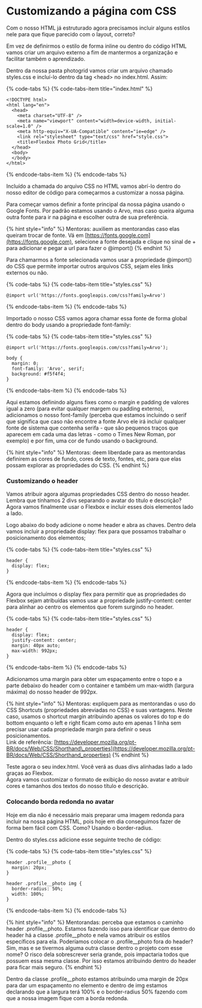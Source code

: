 # Customizando a página com CSS

Com o nosso HTML já estruturado agora precisamos incluir alguns estilos nele para que fique parecido com o layout, correto?    
  
Em vez de definirmos o estilo de forma inline ou dentro do código HTML vamos criar um arquivo externo a fim de mantermos a organização e facilitar também o aprendizado.  
  
Dentro da nossa pasta photogrid vamos criar um arquivo chamado styles.css e incluí-lo dentro da tag &lt;head&gt; no index.html. Assim: 

{% code-tabs %}
{% code-tabs-item title="index.html" %}
```text
<!DOCTYPE html>
<html lang="en">
  <head>
    <meta charset="UTF-8" />
    <meta name="viewport" content="width=device-width, initial-scale=1.0" />
    <meta http-equiv="X-UA-Compatible" content="ie=edge" />
    <link rel="stylesheet" type="text/css" href="style.css">
    <title>Flexbox Photo Grid</title> 
  </head>
  <body>
  </body>
</html>
```
{% endcode-tabs-item %}
{% endcode-tabs %}

Incluído a chamada do arquivo CSS no HTML vamos abrí-lo dentro do nosso editor de código para começarmos a customizar a nossa página. 

Para começar vamos definir a fonte principal da nossa página usando o Google Fonts. Por padrão estamos usando o Arvo, mas caso queira alguma outra fonte para ir na página e escolher outra de sua preferência.

{% hint style="info" %}
Mentoras: auxiliem as mentorandas caso elas queiram trocar de fonte. Vá em [https://fonts.google.com](https://fonts.google.com), selecione a fonte desejada e clique no sinal de + para adicionar e pegar a url para fazer o @import\(\)
{% endhint %}

Para chamarmos a fonte selecionada vamos usar a propriedade @import\(\) do CSS que permite importar outros arquivos CSS, sejam eles links externos ou não. 

{% code-tabs %}
{% code-tabs-item title="styles.css" %}
```text
@import url('https://fonts.googleapis.com/css?family=Arvo')
```
{% endcode-tabs-item %}
{% endcode-tabs %}

Importado o nosso CSS vamos agora chamar essa fonte de forma global dentro do body usando a propriedade font-family: 

{% code-tabs %}
{% code-tabs-item title="styles.css" %}
```text
@import url('https://fonts.googleapis.com/css?family=Arvo'); 

body {
  margin: 0;
  font-family: 'Arvo', serif; 
  background: #f5f4f4;
}
```
{% endcode-tabs-item %}
{% endcode-tabs %}

Aqui estamos definindo alguns fixes como o margin e padding de valores igual a zero \(para evitar qualquer margem ou padding externo\), adicionamos o nosso font-family \(perceba que estamos incluindo o serif que significa que caso não encontre a fonte Arvo ele irá incluir qualquer fonte de sistema que contenha serifa - que são pequenos traços que aparecem em cada uma das letras - como o Times New Roman, por exemplo\) e por fim, uma cor de fundo usando o background.

{% hint style="info" %}
Mentoras: deem liberdade para as mentorandas definirem as cores de fundo, cores de texto, fontes, etc, para que elas possam explorar as propriedades do CSS.
{% endhint %}

### Customizando o header

Vamos atribuir agora algumas propriedades CSS dentro do nosso header. Lembra que tínhamos 2 divs separando o avatar do título e descrição? Agora vamos finalmente usar o Flexbox e incluir esses dois elementos lado a lado. 

Logo abaixo do body adicione o nome header e abra as chaves. Dentro dela vamos incluir a propriedade display: flex para que possamos trabalhar o posicionamento dos elementos; 

{% code-tabs %}
{% code-tabs-item title="styles.css" %}
```text
header { 
  display: flex; 
}
```
{% endcode-tabs-item %}
{% endcode-tabs %}

Agora que incluímos o display flex para permitir que as propriedades do Flexbox sejam atribuídas vamos usar a propriedade justify-content: center para alinhar ao centro os elementos que forem surgindo no header. 

{% code-tabs %}
{% code-tabs-item title="styles.css" %}
```text
header { 
  display: flex; 
  justify-content: center;
  margin: 40px auto;
  max-width: 992px;
}
```
{% endcode-tabs-item %}
{% endcode-tabs %}

Adicionamos uma margin para obter um espaçamento entre o topo e a parte debaixo do header com o container e também um max-width \(largura máxima\) do nosso header de 992px.

{% hint style="info" %}
Mentoras: expliquem para as mentorandas o uso do CSS Shortcuts \(propriedades abreviadas no CSS\) e suas vantagens. Neste caso, usamos o shortcut margin atribuindo apenas os valores do top e do bottom enquanto o left e right ficam como auto em apenas 1 linha sem precisar usar cada propriedade margin para definir o seus posicionamentos.    
Link de referência: [https://developer.mozilla.org/pt-BR/docs/Web/CSS/Shorthand\_properties](https://developer.mozilla.org/pt-BR/docs/Web/CSS/Shorthand_properties)
{% endhint %}

Teste agora o seu index.html. Você verá as duas divs alinhadas lado a lado graças ao Flexbox.    
Agora vamos customizar o formato de exibição do nosso avatar e atribuir cores e tamanhos dos textos do nosso título e descrição. 

### Colocando borda redonda no avatar

Hoje em dia não é necessário mais preparar uma imagem redonda para incluir na nossa página HTML, pois hoje em dia conseguimos fazer de forma bem fácil com CSS. Como? Usando o border-radius.

Dentro do styles.css adicione esse seguinte trecho de código: 

{% code-tabs %}
{% code-tabs-item title="styles.css" %}
```text
header .profile__photo { 
  margin: 20px;
} 

header .profile__photo img { 
  border-radius: 50%; 
  width: 100%;
}
```
{% endcode-tabs-item %}
{% endcode-tabs %}

{% hint style="info" %}
Mentorandas: perceba que estamos o caminho header .profile\_\_photo. Estamos fazendo isso para identificar que dentro do header há a classe .profile\_\_photo e nela vamos atribuir os estilos específicos para ela. Poderíamos colocar o .profile\_\_photo fora do header? Sim, mas e se tivermos alguma outra classe dentro o projeto com esse nome? O risco dela sobrescrever seria grande, pois impactaria todos que possuem essa mesma classe. Por isso estamos atribuindo dentro do header para ficar mais seguro. 
{% endhint %}

Dentro da classe .profile\_\_photo estamos atribuindo uma margin de 20px para dar um espaçamento no elemento e dentro de img estamos declarando que a largura terá 100% e o border-radius 50% fazendo com que a nossa imagem fique com a borda redonda. 



